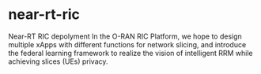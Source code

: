 # near-rt-ric
Near-RT RIC depolyment
In the O-RAN RIC Platform, we hope to design multiple xApps with different functions for network slicing, and introduce the federal learning framework to realize the vision of intelligent RRM while achieving slices (UEs) privacy.
